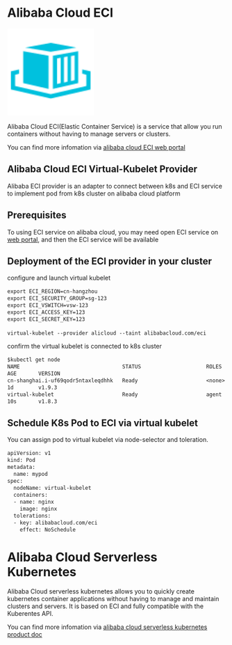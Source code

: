 # Alibaba Cloud ECI

<img src="eci.svg" width="200" height="200" />

Alibaba Cloud ECI(Elastic Container Service) is a service that allow you run containers without having to manage servers or clusters.

You can find more infomation via [alibaba cloud ECI web portal](https://www.aliyun.com/product/eci)

## Alibaba Cloud ECI Virtual-Kubelet Provider
Alibaba ECI provider is an adapter to connect between k8s and ECI service to implement pod from k8s cluster on alibaba cloud platform

## Prerequisites
To using ECI service on alibaba cloud, you may need open ECI service on [web portal](https://www.aliyun.com/product/eci), and then the ECI service will be available

## Deployment of the ECI provider in your cluster
configure and launch virtual kubelet
```
export ECI_REGION=cn-hangzhou
export ECI_SECURITY_GROUP=sg-123
export ECI_VSWITCH=vsw-123
export ECI_ACCESS_KEY=123
export ECI_SECRET_KEY=123

virtual-kubelet --provider alicloud --taint alibabacloud.com/eci
```
confirm the virtual kubelet is connected to k8s cluster
```
$kubectl get node
NAME                                 STATUS                     ROLES     AGE       VERSION
cn-shanghai.i-uf69qodr5ntaxleqdhhk   Ready                      <none>    1d        v1.9.3
virtual-kubelet                      Ready                      agent     10s       v1.8.3
```

## Schedule K8s Pod to ECI via virtual kubelet
You can assign pod to virtual kubelet via node-selector and toleration.
```
apiVersion: v1
kind: Pod
metadata:
  name: mypod
spec:
  nodeName: virtual-kubelet
  containers:
  - name: nginx
    image: nginx
  tolerations:
  - key: alibabacloud.com/eci
    effect: NoSchedule
```

# Alibaba Cloud Serverless Kubernetes
Alibaba Cloud serverless kubernetes allows you to quickly create kubernetes container applications without
having to manage and maintain clusters and servers.  It is based on ECI and fully compatible with the Kuberentes API.

You can find more infomation via [alibaba cloud serverless kubernetes product doc](https://www.alibabacloud.com/help/doc-detail/71479.htm)

